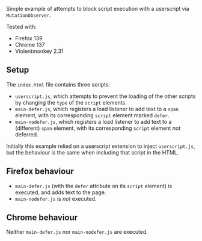 Simple example of attempts to block script execution with a userscript via `MutationObserver`.

Tested with:

- Firefox 139
- Chrome 137
- Violentmonkey 2.31

## Setup

The `index.html` file contains three scripts:

- `userscript.js`, which attempts to prevent the loading of the other scripts by
  changing the `type` of the `script` elements.
- `main-defer.js`, which registers a load listener to add text to a `span` element,
   with its corresponding `script` element marked `defer`.
- `main-nodefer.js`, which registers a load listener to add text to a (different)
  `span` element, with its corresponding `script` element _not_ deferred.

Initially this example relied on a userscript extension to inject `userscript.js`,
but the behaviour is the same when including that script in the HTML.

## Firefox behaviour

- `main-defer.js` (with the `defer` attribute on its `script` element) is executed,
  and adds text to the page.
- `main-nodefer.js` is _not_ executed.

## Chrome behaviour

Neither `main-defer.js` nor `main-nodefer.js` are executed.
